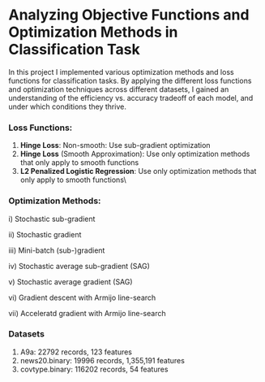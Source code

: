 # Analyzing Objective Functions and Optimization Methods in Classification Task

In this project I implemented various optimization methods and loss functions for classification tasks. By applying the different loss functions and optimization techniques across different datasets, I gained an understanding of the efficiency vs. accuracy tradeoff of each model, and under which conditions they thrive.

### Loss Functions:
1) **Hinge Loss**: Non-smooth: Use sub-gradient optimization 
2) **Hinge Loss** (Smooth Approximation): Use only optimization methods that only apply to smooth functions
3) **L2 Penalized Logistic Regression**: Use only optimization methods that only apply to smooth functions\

### Optimization Methods:
i) Stochastic sub-gradient

ii) Stochastic gradient

iii) Mini-batch (sub-)gradient

iv) Stochastic average sub-gradient (SAG)

v) Stochastic average gradient (SAG)

vi) Gradient descent with Armijo line-search

vii) Acceleratd gradient with Armijo line-search

### Datasets
1) A9a: 22792 records, 123 features
2) news20.binary: 19996 records, 1,355,191 features
3) covtype.binary: 116202 records, 54 features
